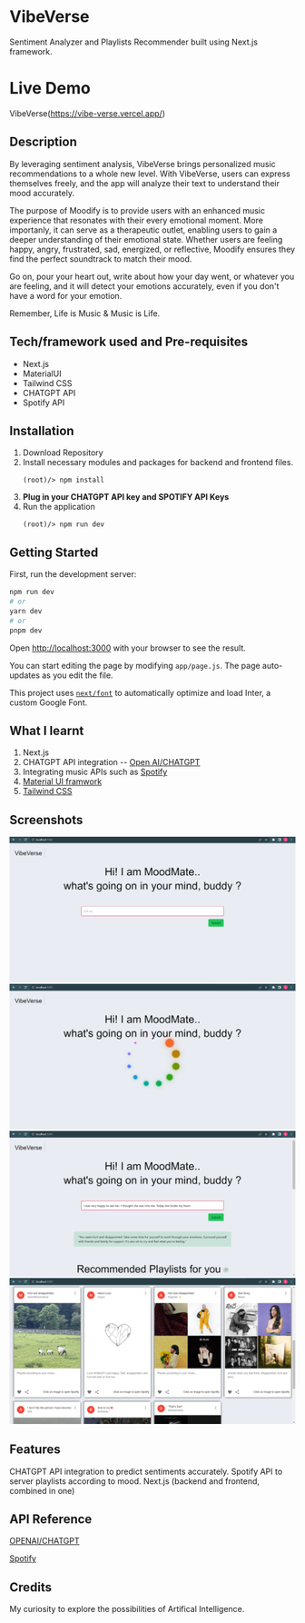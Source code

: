 # VibeVerse
Sentiment Analyzer and Playlists Recommender built using Next.js framework.

# Live Demo
VibeVerse(https://vibe-verse.vercel.app/)

## Description
By leveraging sentiment analysis, VibeVerse brings personalized music recommendations to a whole new level. With VibeVerse, users can express themselves freely, and the app will analyze their text to understand their mood accurately.

The purpose of Moodify is to provide users with an enhanced music experience that resonates with their every emotional moment. More importanly, it can serve as a therapeutic outlet, enabling users to gain a deeper understanding of their emotional state.
Whether users are feeling happy, angry, frustrated, sad, energized, or reflective, Moodify ensures they find the perfect soundtrack to match their mood.

Go on, pour your heart out, write about how your day went, or whatever you are feeling, and it will detect your emotions accurately, even if you don't have a word for your emotion.

Remember, Life is Music & Music is Life.

## Tech/framework used and Pre-requisites
* Next.js
* MaterialUI
* Tailwind CSS
* CHATGPT API
* Spotify API

## Installation
1. Download Repository
2. Install necessary modules and packages for backend and frontend files.
   ```
   (root)/> npm install
   ```
3. **Plug in your CHATGPT API key and SPOTIFY API Keys** 
4. Run the application
   ``` 
   (root)/> npm run dev
   ```

## Getting Started

First, run the development server:

```bash
npm run dev
# or
yarn dev
# or
pnpm dev
```

Open [http://localhost:3000](http://localhost:3000) with your browser to see the result.

You can start editing the page by modifying `app/page.js`. The page auto-updates as you edit the file.

This project uses [`next/font`](https://nextjs.org/docs/basic-features/font-optimization) to automatically optimize and load Inter, a custom Google Font.

## What I learnt
1. Next.js
2. CHATGPT API integration -- [Open AI/CHATGPT](https://platform.openai.com/docs/introduction) 
3. Integrating music APIs such as [Spotify](https://developer.spotify.com/)
4. [Material UI framwork](https://mui.com/)
5. [Tailwind CSS](https://tailwindcss.com/) 

## Screenshots
![](images/Home.png)
![](images/API_call.png)
![](images/Emotion.png)
![](images/Playlist.png)


## Features
CHATGPT API integration to predict sentiments accurately. 
Spotify API to server playlists according to mood.
Next.js (backend and frontend, combined in one)

## API Reference
[OPENAI/CHATGPT](https://platform.openai.com/docs/introduction/overview)

[Spotify](https://developer.spotify.com/)


## Credits
My curiosity to explore the possibilities of Artifical Intelligence.

